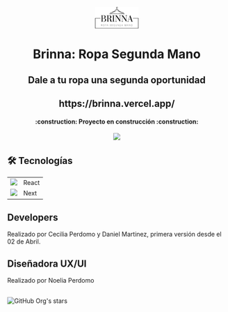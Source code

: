 <p align=center>
    <img 
        src="./public/LogoBrinnaNegro.png"
        width="20%"
    >
</p>

<h1 align="center"> Brinna: Ropa Segunda Mano </h1>
<h2 align="center"> Dale a tu ropa una segunda oportunidad </h2>
<h2 align="center"> https://brinna.vercel.app/ </h2>

<h4 align="center">
    :construction: Proyecto en construcción :construction:
</h4>

<p align="center">
   <img src="https://img.shields.io/badge/STATUS-EN%20DESAROLLO-green">
</p>

## 🛠️ Tecnologías
<table>
    <tr>
        <td>
            <img src="https://i0.wp.com/blog.knoldus.com/wp-content/uploads/2020/10/React-featured.png?fit=700%2C300&ssl=1" width="20%" />
        </td>
        <td>React</td>
    </tr>
    <tr>
        <td>
            <img src="https://www.dongee.com/tutoriales/content/images/2022/12/image-82.png" width="20%" />
        </td>
        <td>Next</td>
    </tr>
</table>


## Developers
Realizado por <a href="https://www.linkedin.com/in/cecilia-perdomo/" style="text-decoration: none; color: inherit;">Cecilia Perdomo</a> y <a href="https://www.linkedin.com/in/danieljmartinezdev/" style="text-decoration: none; color: inherit;">Daniel Martinez</a>, primera versión desde el 02 de Abril.

## Diseñadora UX/UI
Realizado por <a href="https://www.linkedin.com/in/noeliaperdomo/" style="text-decoration: none; color: inherit;">Noelia Perdomo</a>

##
![GitHub Org's stars](https://img.shields.io/github/stars/camilafernanda?style=social)